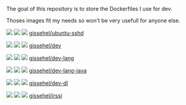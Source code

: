 The goal of this repository is to store the Dockerfiles I use for dev.

Thoses images fit my needs so won't be very usefull for anyone else.


 [![](https://images.microbadger.com/badges/image/gissehel/ubuntu-sshd.svg)](https://microbadger.com/images/gissehel/ubuntu-sshd "Get your own image badge on microbadger.com") [![](https://images.microbadger.com/badges/version/gissehel/ubuntu-sshd.svg)](https://microbadger.com/images/gissehel/ubuntu-sshd "Get your own version badge on microbadger.com") [![](https://images.microbadger.com/badges/commit/gissehel/ubuntu-sshd.svg)](https://microbadger.com/images/gissehel/ubuntu-sshd "Get your own commit badge on microbadger.com") [gissehel/ubuntu-sshd](https://hub.docker.com/r/gissehel/ubuntu-sshd)


 [![](https://images.microbadger.com/badges/image/gissehel/dev.svg)](https://microbadger.com/images/gissehel/dev "Get your own image badge on microbadger.com") [![](https://images.microbadger.com/badges/version/gissehel/dev.svg)](https://microbadger.com/images/gissehel/dev "Get your own version badge on microbadger.com") [![](https://images.microbadger.com/badges/commit/gissehel/dev.svg)](https://microbadger.com/images/gissehel/dev "Get your own commit badge on microbadger.com") [gissehel/dev](https://hub.docker.com/r/gissehel/dev)


 [![](https://images.microbadger.com/badges/image/gissehel/dev-lang.svg)](https://microbadger.com/images/gissehel/dev-lang "Get your own image badge on microbadger.com") [![](https://images.microbadger.com/badges/version/gissehel/dev-lang.svg)](https://microbadger.com/images/gissehel/dev-lang "Get your own version badge on microbadger.com") [![](https://images.microbadger.com/badges/commit/gissehel/dev-lang.svg)](https://microbadger.com/images/gissehel/dev-lang "Get your own commit badge on microbadger.com") [gissehel/dev-lang](https://hub.docker.com/r/gissehel/dev-lang)


 [![](https://images.microbadger.com/badges/image/gissehel/dev-lang-java.svg)](https://microbadger.com/images/gissehel/dev-lang-java "Get your own image badge on microbadger.com") [![](https://images.microbadger.com/badges/version/gissehel/dev-lang-java.svg)](https://microbadger.com/images/gissehel/dev-lang-java "Get your own version badge on microbadger.com") [![](https://images.microbadger.com/badges/commit/gissehel/dev-lang-java.svg)](https://microbadger.com/images/gissehel/dev-lang-java "Get your own commit badge on microbadger.com") [gissehel/dev-lang-java](https://hub.docker.com/r/gissehel/dev-lang-java)


 [![](https://images.microbadger.com/badges/image/gissehel/dev-dl.svg)](https://microbadger.com/images/gissehel/dev-dl "Get your own image badge on microbadger.com") [![](https://images.microbadger.com/badges/version/gissehel/dev-dl.svg)](https://microbadger.com/images/gissehel/dev-dl "Get your own version badge on microbadger.com") [![](https://images.microbadger.com/badges/commit/gissehel/dev-dl.svg)](https://microbadger.com/images/gissehel/dev-dl "Get your own commit badge on microbadger.com") [gissehel/dev-dl](https://hub.docker.com/r/gissehel/dev-dl)


 [![](https://images.microbadger.com/badges/image/gissehel/irssi.svg)](https://microbadger.com/images/gissehel/irssi "Get your own image badge on microbadger.com") [![](https://images.microbadger.com/badges/version/gissehel/irssi.svg)](https://microbadger.com/images/gissehel/irssi "Get your own version badge on microbadger.com") [![](https://images.microbadger.com/badges/commit/gissehel/irssi.svg)](https://microbadger.com/images/gissehel/irssi "Get your own commit badge on microbadger.com") [gissehel/irssi](https://hub.docker.com/r/gissehel/irssi)


